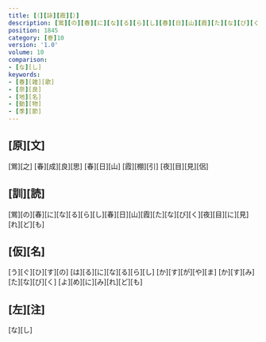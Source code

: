 ```yaml
---
title: [（][詠][霞][）]
description: [鴬][の][春][に][な][る][ら][し][春][日][山][霞][た][な][び][く][夜][目][に][見][れ][ど][も]
position: 1845
category: [巻]10
version: '1.0'
volume: 10
comparison:
- [な][し]
keywords:
- [春][雑][歌]
- [奈][良]
- [地][名]
- [動][物]
- [季][節]
---
```


## [原][文]

[鴬][之] [春][成][良][思] [春][日][山] [霞][棚][引] [夜][目][見][侶]

## [訓][読]

[鴬][の][春][に][な][る][ら][し][春][日][山][霞][た][な][び][く][夜][目][に][見][れ][ど][も]

## [仮][名]

[う][ぐ][ひ][す][の] [は][る][に][な][る][ら][し] [か][す][が][や][ま] [か][す][み][た][な][び][く] [よ][め][に][み][れ][ど][も]

## [左][注]

[な][し]
